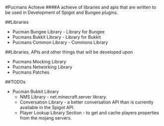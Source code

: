 #Pucmans Achieve
####A achieve of libraries and apis that are written to be used in Development of Spigot and Bungee plugins.

##Libraries
- Pucman Bungee Library - Library for Bungee
- Pucmans Bukkit Library - Library for Bukkit
- Pucmans Common Library - Commons Library

##Libraries, APIs and other things that will be developed upon
- Pucmans Mocking Library
- Pucmans Networking Library
- Pucmans Patches

##TODOs
- Pucman Bukkit Library
  * NMS Library - net.minecraft.server library.
  * Conversation Library - a better conversation API than is currently available in the Spigot API.
  * Player Lookup Library Section - to get and cache players properties from the mojang servers.
  